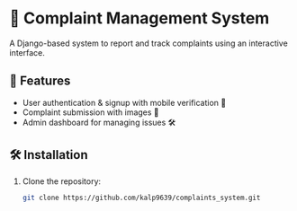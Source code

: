 # 📌 Complaint Management System

A Django-based system to report and track complaints using an interactive interface.

## 🚀 Features
- User authentication & signup with mobile verification 📲
- Complaint submission with images 📝
- Admin dashboard for managing issues 🛠️

## 🛠️ Installation

1. Clone the repository:
   ```bash
   git clone https://github.com/kalp9639/complaints_system.git

